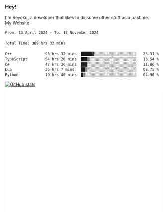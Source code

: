 ### Hey!
I'm Reycko, a developer that likes to do some other stuff as a pastime.  
[My Website](https://reycko.root.sx)

<!--START_SECTION:wakasection-->

```txt
From: 13 April 2024 - To: 17 November 2024

Total Time: 389 hrs 32 mins

C++               93 hrs 32 mins  █████▓░░░░░░░░░░░░░░░░░░░   23.31 %
TypeScript        54 hrs 20 mins  ███▒░░░░░░░░░░░░░░░░░░░░░   13.54 %
C#                47 hrs 36 mins  ███░░░░░░░░░░░░░░░░░░░░░░   11.86 %
Lua               35 hrs 7 mins   ██▒░░░░░░░░░░░░░░░░░░░░░░   08.75 %
Python            19 hrs 40 mins  █▒░░░░░░░░░░░░░░░░░░░░░░░   04.90 %
```

<!--END_SECTION:wakasection-->

[![GitHub stats](https://github-readme-stats.vercel.app/api?username=Reycko&show_icons=true&theme=dark&hide_title=true&count_private=true)](https://github.com/anuraghazra/github-readme-stats)

![Metrics](/github-metrics.svg)
